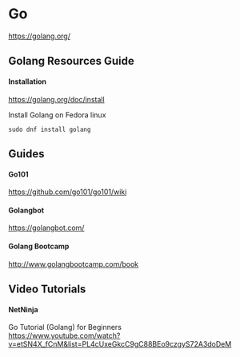# Go 

https://golang.org/  

## Golang Resources Guide  

#### Installation

https://golang.org/doc/install  

Install Golang on Fedora linux  

```shell
sudo dnf install golang
```

## Guides

#### Go101
https://github.com/go101/go101/wiki  

#### Golangbot
https://golangbot.com/  

#### Golang Bootcamp
http://www.golangbootcamp.com/book  


## Video Tutorials

#### NetNinja 

Go Tutorial (Golang) for Beginners  
https://www.youtube.com/watch?v=etSN4X_fCnM&list=PL4cUxeGkcC9gC88BEo9czgyS72A3doDeM  





